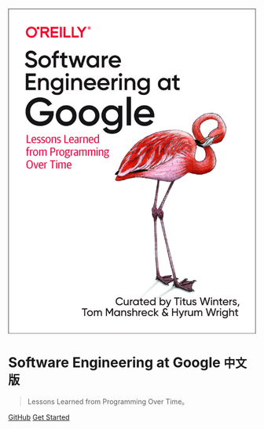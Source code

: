 ![logo](_media/swe_at_google.2.cover.jpg ':size=20%')


# Software Engineering at Google <small>中文版</small>

> Lessons Learned from Programming Over Time。


[GitHub](https://github.com/qiangmzsx/Software-Engineering-at-Google)
[Get Started](#software-engineering-at-google)
